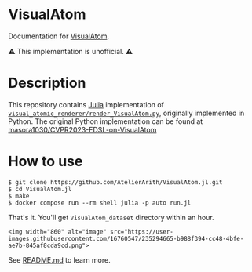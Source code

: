 # VisualAtom

Documentation for [VisualAtom](https://github.com/AtelierArith/VisualAtom.jl).

⚠ This implementation is unofficial. ⚠

# Description

This repository contains [Julia](https://julialang.org/) implementation of [`visual_atomic_renderer/render_VisualAtom.py`](https://github.com/masora1030/CVPR2023-FDSL-on-VisualAtom/blob/47de71748abde6bd6568ee6e045ea23a047636da/visual_atomic_renderer/render_VisualAtom.py#L1-L130), originally implemented in Python. The original Python implementation can be found at [masora1030/CVPR2023-FDSL-on-VisualAtom](https://github.com/masora1030/CVPR2023-FDSL-on-VisualAtom)

# How to use

```console
$ git clone https://github.com/AtelierArith/VisualAtom.jl.git
$ cd VisualAtom.jl
$ make
$ docker compose run --rm shell julia -p auto run.jl
```

That's it. You'll get `VisualAtom_dataset` directory within an hour.

```@raw html
<img width="860" alt="image" src="https://user-images.githubusercontent.com/16760547/235294665-b988f394-cc48-4bfe-ae7b-845af8cda9cd.png">
```

See [README.md](https://github.com/AtelierArith/VisualAtom.jl/blob/main/README.md) to learn more.
